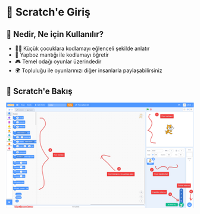 # 🔰 Scratch'e Giriş

## 🎈 Nedir, Ne için Kullanılır?

* 👨‍💻 Küçük çocuklara kodlamayı eğlenceli şekilde anlatır
* 🧩 Yapboz mantığı ile kodlamayı öğretir
* 🎮 Temel odağı oyunlar üzerindedir
* 🌍 Topluluğu ile oyunlarınızı diğer insanlarla paylaşabilirsiniz

## 👀 Scratch'e Bakış

![](../../.gitbook/assets/image%20%2818%29.png)

